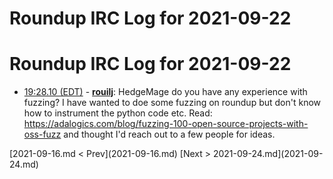 # Roundup IRC Log for 2021-09-22 #
# Roundup IRC Log for 2021-09-22
* <a href="#19:28.10" id="19:28.10">19:28.10 (EDT)</a> - __[rouilj](https://github.com/rouilj)__: HedgeMage do you have any experience with fuzzing? I have wanted to doe some fuzzing on roundup but don't know how to instrument the python code etc. Read: <https://adalogics.com/blog/fuzzing-100-open-source-projects-with-oss-fuzz> and thought I'd reach out to a few people for ideas.

<div class="inpage-footer">
[2021-09-16.md < Prev](2021-09-16.md)
[Next > 2021-09-24.md](2021-09-24.md)
</div>
